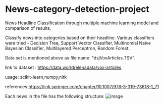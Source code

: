 # News-category-detection-project
News Headline Classification through multiple machine learning model and comparison of results.

Classify news into categories based on their headline.
Various classifiers were tried - Decision Tree, Support Vector Classifier, Multinomial Naive Bayesian Classifier, Multilayered Perceptron, Random Forest.

Data set is mentioned above as file name: "dsjVoxArticles.TSV".

link to dataset : https://data.world/elenadata/vox-articles

usage: scikit-learn,numpy,nltk

references:https://link.springer.com/chapter/10.1007/978-3-319-73618-1_71

Each news in the file has the following structure:
![image](https://user-images.githubusercontent.com/77917281/106348549-1b510d80-62ed-11eb-92a7-9b2798361527.png)
